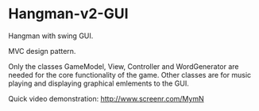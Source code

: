 Hangman-v2-GUI
==============

Hangman with swing GUI. 

MVC design pattern.

Only the classes GameModel, View, Controller and WordGenerator are needed for the core functionality of 
the game. Other classes are for music playing and displaying graphical emlements to the GUI.

Quick video demonstration: http://www.screenr.com/MymN
